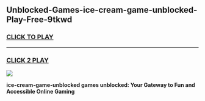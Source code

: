 
## Unblocked-Games-ice-cream-game-unblocked-Play-Free-9tkwd
<h3>
<a href="https://premium76.site?title=ice-cream-game-unblocked&ref=15A">CLICK TO PLAY</a></h3>
<hr>

<h3>
<a href="https://premium76.site?title=ice-cream-game-unblocked&ref=15A">CLICK 2 PLAY</a>
  
</h3>

<a href="https://premium76.site?title=ice-cream-game-unblocked&ref=15A"><img src="https://clearcache.store/games.png"></a>


**ice-cream-game-unblocked games unblocked: Your Gateway to Fun and Accessible Online Gaming**
